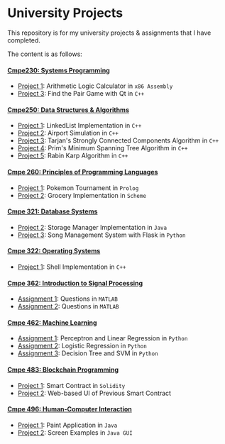 # University Projects

This repository is for my university projects & assignments that I have completed.

The content is as follows:

#### [Cmpe230: Systems Programming](https://github.com/asliayk/university-projects/tree/main/cmpe230)

- [Project 1](https://github.com/asliayk/university-projects/tree/main/cmpe230/project1): Arithmetic Logic Calculator in `x86 Assembly`
- [Project 3](https://github.com/asliayk/university-projects/tree/main/cmpe230/project3): Find the Pair Game with Qt in `C++`

#### [Cmpe250: Data Structures & Algorithms](https://github.com/asliayk/university-projects/tree/main/cmpe250)

- [Project 1](https://github.com/asliayk/university-projects/tree/main/cmpe250/project1): LinkedList Implementation in `C++`
- [Project 2](https://github.com/asliayk/university-projects/tree/main/cmpe250/project2): Airport Simulation in `C++`
- [Project 3](https://github.com/asliayk/university-projects/tree/main/cmpe250/project3): Tarjan's Strongly Connected Components Algorithm in `C++`
- [Project 4](https://github.com/asliayk/university-projects/tree/main/cmpe250/project4): Prim's Minimum Spanning Tree Algorithm in `C++`
- [Project 5](https://github.com/asliayk/university-projects/tree/main/cmpe250/project5): Rabin Karp Algorithm in `C++`

#### [Cmpe 260: Principles of Programming Languages](https://github.com/asliayk/university-projects/tree/main/cmpe260)

- [Project 1](https://github.com/asliayk/university-projects/tree/main/cmpe260/project1): Pokemon Tournament in `Prolog`
- [Project 2](https://github.com/asliayk/university-projects/tree/main/cmpe260/project2): Grocery Implementation in `Scheme`

#### [Cmpe 321: Database Systems](https://github.com/asliayk/university-projects/tree/main/cmpe321)

- [Project 2](https://github.com/asliayk/university-projects/tree/main/cmpe321/project2): Storage Manager Implementation in `Java`
- [Project 3](https://github.com/asliayk/university-projects/tree/main/cmpe321/project3): Song Management System with Flask in `Python`

#### [Cmpe 322: Operating Systems](https://github.com/asliayk/university-projects/tree/main/cmpe322)

- [Project 1](https://github.com/asliayk/university-projects/tree/main/cmpe322/project1): Shell Implementation in `C++`

#### [Cmpe 362: Introduction to Signal Processing](https://github.com/asliayk/university-projects/tree/main/cmpe362)

- [Assignment 1](https://github.com/asliayk/university-projects/tree/main/cmpe362/assignment1): Questions in `MATLAB`
- [Assignment 2](https://github.com/asliayk/university-projects/tree/main/cmpe362/assignment2): Questions in `MATLAB`

#### [Cmpe 462: Machine Learning](https://github.com/asliayk/university-projects/tree/main/cmpe462)

- [Assignment 1](https://github.com/asliayk/university-projects/tree/main/cmpe462/assignment1): Perceptron and Linear Regression in `Python`
- [Assignment 2](https://github.com/asliayk/university-projects/tree/main/cmpe462/assignment2): Logistic Regression in `Python`
- [Assignment 3](https://github.com/asliayk/university-projects/tree/main/cmpe462/assignment3): Decision Tree and SVM in `Python`

#### [Cmpe 483: Blockchain Programming](https://github.com/asliayk/university-projects/tree/main/cmpe483)

- [Project 1](https://github.com/asliayk/university-projects/tree/main/cmpe483/project1): Smart Contract in `Solidity`
- [Project 2](https://github.com/asliayk/university-projects/tree/main/cmpe483/project2): Web-based UI of Previous Smart Contract 

#### [Cmpe 496: Human-Computer Interaction](https://github.com/asliayk/university-projects/tree/main/cmpe496)

- [Project 1](https://github.com/asliayk/university-projects/tree/main/cmpe496/project1): Paint Application in `Java`
- [Project 2](https://github.com/asliayk/university-projects/tree/main/cmpe496/project2): Screen Examples in `Java GUI`
